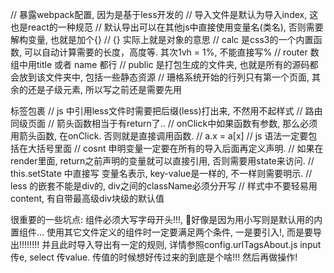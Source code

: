 // 暴露webpack配置, 因为是基于less开发的
// 导入文件是默认为导入index, 这也是react的一种规范
// 默认导出可以在其他js中直接使用变量名(类名), 否则需要解构变量, 也就是加个{}
// {} 实际上就是对象的意思
// calc 是css3的一个内置函数, 可以自动计算需要的长度，高度等. 其次1vh = 1%, 不能直接写%
// router 数组中用title 或者 name 都行
// public 是打包生成的文件夹, 也就是所有的源码都会放到该文件夹中, 包括一些静态资源
// 珊格系统开始的行列只有第一个页面, 其余的还是子级元素, 所以写之前还是需要先用<div>标签包裹
// js 中引用less文件时需要把后缀(less)打出来, 不然用不起样式
// 路由同级页面
// 箭头函数相当于有return了..
// onClick中如果函数有参数, 那么必须用箭头函数, 在onClick. 否则就是直接调用函数.
// a.x = a[x]
// js 语法一定要包括在大括号里面
// cosnt 申明变量一定要在所有的导入后面再定义声明.
// 如果在render里面, return之前声明的变量就可以直接引用, 否则需要用state来访问.
// this.setState 中直接写 变量名表示, key-value是一样的, 不一样则需要明示.
// less 的嵌套不能是div的, div之间的className必须分开写
// 样式中不要轻易用content, 有自带最高级div块级的默认值



很重要的一些坑点:
组件必须大写字母开头!!!, 好像是因为用小写则是默认用的内置组件...
使用其它文件定义的组件时一定要满足两个条件, 一是要引入!, 而是要导出!!!!!!!! 并且此时导入导出有一定的规则, 详情参照config.urlTagsAbout.js
input 传e, select 传value.
传值的时候想好传过来的到底是个啥!!! 然后再做操作!